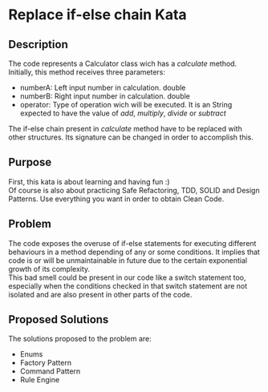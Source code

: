 # Replace if-else chain Kata

## Description
The code represents a Calculator class wich has a _calculate_ method. Initially, this method receives three parameters:
* numberA: Left input number in calculation. double
* numberB: Right input number in calculation. double
* operator: Type of operation wich will be executed. It is an String expected to have the value of _add_, _multiply_, _divide_ or _subtract_

The if-else chain present in _calculate_ method have to be replaced with other structures. Its signature can be changed in order to accomplish this.

## Purpose
First, this kata is about learning and having fun :)<br>
Of course is also about practicing Safe Refactoring, TDD, SOLID and Design Patterns. Use everything you want in order to obtain Clean Code.

## Problem
The code exposes the overuse of if-else statements for executing different behaviours in a method depending of any or some conditions. It implies that code is or will be unmaintainable in future due to the certain exponential growth of its complexity.<br>
This bad smell could be present in our code like a switch statement too, especially when the conditions checked in that switch statement are not isolated and are also present in other parts of the code.

## Proposed Solutions
The solutions proposed to the problem are:
* Enums
* Factory Pattern
* Command Pattern
* Rule Engine